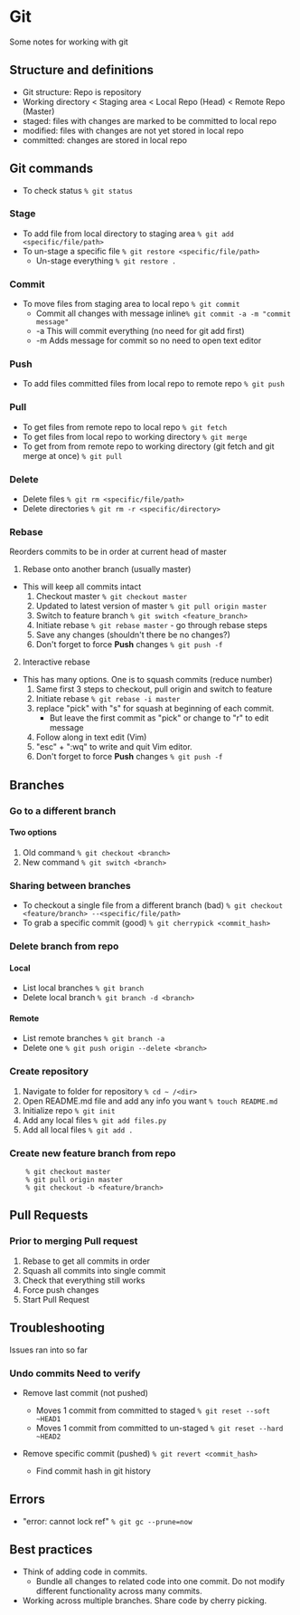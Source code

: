 # Git
Some notes for working with git

## Structure and definitions
- Git structure: Repo is repository
- Working directory < Staging area < Local Repo (Head) < Remote Repo (Master) 
- staged: files with changes are marked to be committed to local repo
- modified: files with changes are not yet stored in local repo
- committed: changes are stored in local repo

## Git commands
- To check status ```% git status```

### Stage
- To add file from local directory to staging area ```% git add <specific/file/path>```
- To un-stage a specific file ```% git restore <specific/file/path>```
    - Un-stage everything ```% git restore .```

### Commit
- To move files from staging area to local repo ```% git commit```
    - Commit all changes with message inline```% git commit -a -m "commit message"```
    - -a This will commit everything (no need for git add first)
    - -m Adds message for commit so no need to open text editor

### Push
- To add files committed files from local repo to remote repo ```% git push```

### Pull
- To get files from remote repo to local repo ```% git fetch```
- To get files from local repo to working directory ```% git merge```
- To get from from remote repo to working directory (git fetch and git merge at once) ```% git pull```

### Delete
- Delete files ```% git rm <specific/file/path>```
- Delete directories ```% git rm -r <specific/directory>```        

### Rebase
Reorders commits to be in order at current head of master
1. Rebase onto another branch (usually master)
- This will keep all commits intact
    1. Checkout master ```% git checkout master```
    2. Updated to latest version of master ```% git pull origin master```
    3. Switch to feature branch ```% git switch <feature_branch>```
    4. Initiate rebase ```% git rebase master```
            - go through rebase steps
    5. Save any changes (shouldn't there be no changes?)
    6. Don't forget to force **Push** changes ```% git push -f```
2. Interactive rebase
- This has many options. One is to squash commits (reduce number)
    1. Same first 3 steps to checkout, pull origin and switch to feature
    2. Initiate rebase ```% git rebase -i master```
    3. replace "pick" with "s" for squash at beginning of each commit. 
        - But leave the first commit as "pick" or change to "r" to edit message
    4. Follow along in text edit (Vim)
    5. "esc" + ":wq" to write and quit Vim editor. 
    6. Don't forget to force **Push** changes ```% git push -f```

## Branches

### Go to a different branch
#### Two options
1. Old command ```% git checkout <branch>```
2. New command ```% git switch <branch>```

### Sharing between branches
- To checkout a single file from a different branch (bad) ```% git checkout <feature/branch> --<specific/file/path>```
- To grab a specific commit (good) ```% git cherrypick <commit_hash>```

### Delete branch from repo
#### Local
- List local branches ```% git branch```
- Delete local branch ```% git branch -d <branch>```
#### Remote
- List remote branches ```% git branch -a```
- Delete one ```% git push origin --delete <branch>```

### Create repository
1. Navigate to folder for repository ```% cd ~ /<dir>```
2. Open README.md file and add any info you want ```% touch README.md```
3. Initialize repo ```% git init```
4. Add any local files ```% git add files.py```
5. Add all local files ```% git add .```

### Create new feature branch from repo
```
    % git checkout master
    % git pull origin master
    % git checkout -b <feature/branch>
```

## Pull Requests

### Prior to merging Pull request
1. Rebase to get all commits in order
2. Squash all commits into single commit
3. Check that everything still works
4. Force push changes
3. Start Pull Request

## Troubleshooting
Issues ran into so far

### Undo commits  **Need to verify**

- Remove last commit (not pushed)
    - Moves 1 commit from committed to staged ```% git reset --soft ~HEAD1```
    - Moves 1 commit from committed to un-staged ```% git reset --hard ~HEAD2```

- Remove specific commit (pushed) ```% git revert <commit_hash>```
    - Find commit hash in git history

## Errors
- "error: cannot lock ref" ```% git gc --prune=now```

## Best practices
- Think of adding code in commits. 
    - Bundle all changes to related code into one commit. Do not modify different functionality across many commits. 
- Working across multiple branches. Share code by cherry picking. 
